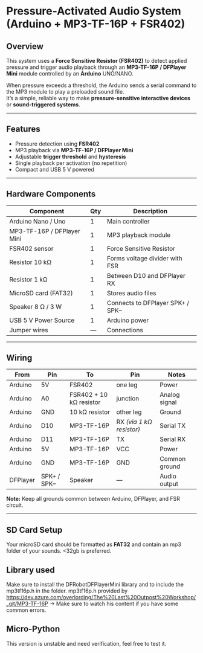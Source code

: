 # Pressure-Activated Audio System (Arduino + MP3-TF-16P + FSR402)

## Overview

This system uses a **Force Sensitive Resistor (FSR402)** to detect applied pressure and trigger audio playback through an **MP3-TF-16P / DFPlayer Mini** module controlled by an **Arduino** UNO/NANO.

When pressure exceeds a threshold, the Arduino sends a serial command to the MP3 module to play a preloaded sound file.  
It’s a simple, reliable way to make **pressure-sensitive interactive devices** or **sound-triggered systems**.

---

## Features

- Pressure detection using **FSR402**
- MP3 playback via **MP3-TF-16P / DFPlayer Mini**
- Adjustable **trigger threshold** and **hysteresis**
- Single playback per activation (no repetition)
- Compact and USB 5 V powered

---

## Hardware Components

| Component | Qty | Description |
|------------|-----|-------------|
| Arduino Nano / Uno | 1 | Main controller |
| MP3-TF-16P / DFPlayer Mini | 1 | MP3 playback module |
| FSR402 sensor | 1 | Force Sensitive Resistor |
| Resistor 10 kΩ | 1 | Forms voltage divider with FSR |
| Resistor 1 kΩ | 1 | Between D10 and DFPlayer RX |
| MicroSD card (FAT32) | 1 | Stores audio files |
| Speaker 8 Ω / 3 W | 1 | Connects to DFPlayer SPK+ / SPK– |
| USB 5 V Power Source | 1 | Arduino power |
| Jumper wires | — | Connections |

---

## Wiring

| From | Pin | To | Pin | Notes |
|------|-----|----|-----|-------|
| Arduino | 5V | FSR402 | one leg | Power |
| Arduino | A0 | FSR402 + 10 kΩ resistor | junction | Analog signal |
| Arduino | GND | 10 kΩ resistor | other leg | Ground |
| Arduino | D10 | MP3-TF-16P | RX *(via 1 kΩ resistor)* | Serial TX |
| Arduino | D11 | MP3-TF-16P | TX | Serial RX |
| Arduino | 5V | MP3-TF-16P | VCC | Power |
| Arduino | GND | MP3-TF-16P | GND | Common ground |
| DFPlayer | SPK+ / SPK– | Speaker | — | Audio output |

**Note:** Keep all grounds common between Arduino, DFPlayer, and FSR circuit.

---

## SD Card Setup

Your microSD card should be formatted as **FAT32** and contain an mp3 folder of your sounds. 
<32gb is preferred. 

## Library used

Make sure to install the DFRobotDFPlayerMini library and to include the mp3tf16p.h in the folder. 
mp3tf16p.h provided by https://dev.azure.com/overlording/The%20Last%20Outpost%20Workshop/_git/MP3-TF-16P
 -> Make sure to watch his content if you have some common errors.  

 ## Micro-Python 

 This version is unstable and need verification, feel free to test it. 

 
